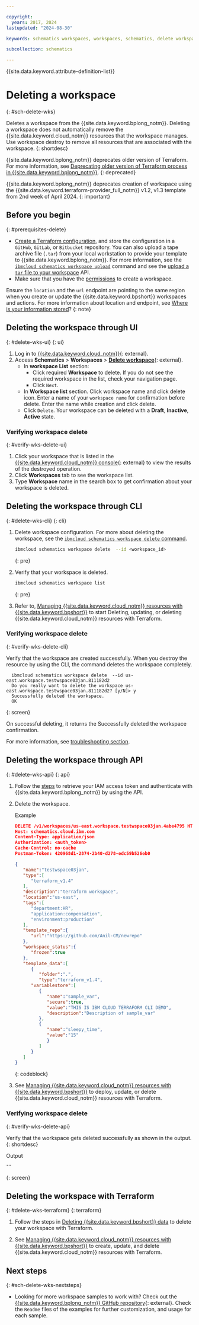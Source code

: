 ```yaml
---

copyright:
  years: 2017, 2024
lastupdated: "2024-08-30"

keywords: schematics workspaces, workspaces, schematics, delete workspace

subcollection: schematics

---
```


{{site.data.keyword.attribute-definition-list}}

# Deleting a workspace
{: #sch-delete-wks}

Deletes a workspace from the {{site.data.keyword.bplong_notm}}. Deleting a workspace does not automatically remove the {{site.data.keyword.cloud_notm}} resources that the workspace manages. Use workspace destroy to remove all resources that are associated with the workspace.
{: shortdesc}

{{site.data.keyword.bplong_notm}} deprecates older version of Terraform. For more information, see [Deprecating older version of Terraform process in {{site.data.keyword.bplong_notm}}](/docs/schematics?topic=schematics-deprecate-tf-version#deprecate-timeline).
{: deprecated}

{{site.data.keyword.bplong_notm}} deprecates creation of workspace using the {{site.data.keyword.terraform-provider_full_notm}} v1.2, v1.3 template from 2nd week of April 2024.
{: important}

## Before you begin
{: #prerequisites-delete}

- [Create a Terraform configuration](/docs/schematics?topic=schematics-create-tf-config), and store the configuration in a `GitHub`, `GitLab`, or `Bitbucket` repository. You can also upload a tape archive file (`.tar`) from your local workstation to provide your template to {{site.data.keyword.bplong_notm}}. For more information, see the [`ibmcloud schematics workspace upload`](/docs/schematics?topic=schematics-schematics-cli-reference#schematics-workspace-upload) command and see the [upload a `tar` file to your workspace](/apidocs/schematics/schematics#template-repo-upload) API.
- Make sure that you have the [permissions](/docs/schematics?topic=schematics-access) to create a workspace.

Ensure the `location` and the `url` endpoint are pointing to the same region when you create or update the {{site.data.keyword.bpshort}} workspaces and actions. For more information about location and endpoint, see [Where is your information stored](/docs/schematics?topic=schematics-secure-data#pi-location)?
{: note}

## Deleting the workspace through UI
{: #delete-wks-ui}
{: ui}

1. Log in to [{{site.data.keyword.cloud_notm}}](https://cloud.ibm.com/){: external}.
2. Access **Schematics** > **Workspaces** > [**Delete workspace**](https://cloud.ibm.com/schematics/workspaces){: external}.
    - In **workspace List** section:
        - Click required **Workspace** to delete. If you do not see the required workspace in the list, check your navigation page.
        - Click `Next`.
    - In **Workspace list** section. Click workspace name and click delete icon. Enter a name of your `workspace name` for confirmation before delete. Enter the name while creation and click delete.
    - Click `Delete`. Your workspace can be deleted with a **Draft**, **Inactive**, **Active** state.

### Verifying workspace delete 
{: #verify-wks-delete-ui}

1. Click your workspace that is listed in the [{{site.data.keyword.cloud_notm}} console](https://cloud.ibm.com/schematics/workspaces){: external} to view the results of the destroyed operation. 
2. Click **Workspaces** tab to see the workspace list. 
3. Type **Workspace** name in the search box to get confirmation about your workspace is deleted.


## Deleting the workspace through CLI
{: #delete-wks-cli}
{: cli}

1. Delete workspace configuration. For more about deleting the workspace, see the [`ibmcloud schematics workspace delete` command](/docs/schematics?topic=schematics-schematics-cli-reference#schematics-workspace-delete).

    ```sh
    ibmcloud schematics workspace delete  --id <workspace_id>
    ```
    {: pre}

2. Verify that your workspace is deleted.
    ```sh
    ibmcloud schematics workspace list
    ```
    {: pre}

3. Refer to, [Managing {{site.data.keyword.cloud_notm}} resources with {{site.data.keyword.bpshort}}](/docs/schematics?topic=schematics-manage-lifecycle) to start Deleting, updating, or deleting {{site.data.keyword.cloud_notm}} resources with Terraform.

### Verifying workspace delete 
{: #verify-wks-delete-cli}

Verify that the workspace are created successfully. When you destroy the resource by using the CLI, the command deletes the workspace completely.

```text
  ibmcloud schematics workspace delete  --id us-east.workspace.testwspace03jan.811182d2
  Do you really want to delete the workspace us-east.workspace.testwspace03jan.811182d2? [y/N]> y
  Successfully deleted the workspace.
  OK
```
{: screen}

On successful deleting, it returns the Successfully deleted the workspace confirmation.

For more information, see [troubleshooting section](/docs/schematics?topic=schematics-wks-create-api&interface=cli).


## Deleting the workspace through API
{: #delete-wks-api}
{: api}

1. Follow the [steps](/docs/schematics?topic=schematics-setup-api#cs_api) to retrieve your IAM access token and authenticate with {{site.data.keyword.bplong_notm}} by using the API.

2. Delete the workspace.

   Example

   ```json
   DELETE /v1/workspaces/us-east.workspace.testwspace03jan.4abe4795 HTTP/1.1
   Host: schematics.cloud.ibm.com
   Content-Type: application/json
   Authorization: <auth_token>
   Cache-Control: no-cache
   Postman-Token: 420968d1-2874-2b40-d278-edc59b526eb0

   {
      "name":"testwspace03jan",
      "type":[
         "terraform_v1.4"
      ],
      "description":"terraform workspace",
      "location":"us-east",
      "tags":[
         "department:HR",
         "application:compensation",
         "environment:production"
      ],
      "template_repo":{
         "url":"https://github.com/Anil-CM/newrepo"
      },
      "workspace_status":{
         "frozen":true
      },
      "template_data":[
         {
            "folder":".",
            "type":"terraform_v1.4",
         "variablestore":[
            {
               "name":"sample_var",
               "secure":true,
               "value":"THIS IS IBM CLOUD TERRAFORM CLI DEMO",
               "description":"Description of sample_var"
            },
            {
               "name":"sleepy_time",
               "value":"15"
               }
            ]
         }
      ]
   }
   ```
   {: codeblock}

3. See [Managing {{site.data.keyword.cloud_notm}} resources with {{site.data.keyword.bpshort}}](/docs/schematics?topic=schematics-manage-lifecycle) to deploy, update, or delete {{site.data.keyword.cloud_notm}} resources with Terraform.

### Verifying workspace delete 
{: #verify-wks-delete-api}

Verify that the workspace gets deleted successfully as shown in the output.
{: shortdesc}

Output

```text
""
```
{: screen}

## Deleting the workspace with Terraform
{: #delete-wks-terraform}
{: terraform}

1. Follow the steps in [Deleting {{site.data.keyword.bpshort}} data](/docs/schematics?topic=schematics-delete-schematics-data-intro&interface=ui) to delete your workspace with Terraform.

2. See [Managing {{site.data.keyword.cloud_notm}} resources with {{site.data.keyword.bpshort}}](/docs/schematics?topic=schematics-manage-lifecycle) to create, update, and delete {{site.data.keyword.cloud_notm}} resources with Terraform.

## Next steps
{: #sch-delete-wks-nextsteps}

- Looking for more workspace samples to work with? Check out the [{{site.data.keyword.bplong_notm}} GitHub repository](/docs/ibm-cloud-provider-for-terraform?topic=ibm-cloud-provider-for-terraform-provider-template#sample){: external}. Check the `Readme` files of the examples for further customization, and usage for each sample.
